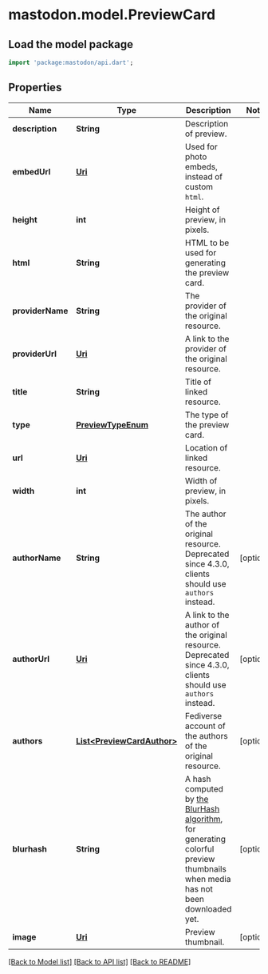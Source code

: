 # mastodon.model.PreviewCard

## Load the model package
```dart
import 'package:mastodon/api.dart';
```

## Properties
Name | Type | Description | Notes
------------ | ------------- | ------------- | -------------
**description** | **String** | Description of preview. | 
**embedUrl** | [**Uri**](Uri.md) | Used for photo embeds, instead of custom `html`. | 
**height** | **int** | Height of preview, in pixels. | 
**html** | **String** | HTML to be used for generating the preview card. | 
**providerName** | **String** | The provider of the original resource. | 
**providerUrl** | [**Uri**](Uri.md) | A link to the provider of the original resource. | 
**title** | **String** | Title of linked resource. | 
**type** | [**PreviewTypeEnum**](PreviewTypeEnum.md) | The type of the preview card. | 
**url** | [**Uri**](Uri.md) | Location of linked resource. | 
**width** | **int** | Width of preview, in pixels. | 
**authorName** | **String** | The author of the original resource. Deprecated since 4.3.0, clients should use `authors` instead. | [optional] 
**authorUrl** | [**Uri**](Uri.md) | A link to the author of the original resource. Deprecated since 4.3.0, clients should use `authors` instead. | [optional] 
**authors** | [**List&lt;PreviewCardAuthor&gt;**](PreviewCardAuthor.md) | Fediverse account of the authors of the original resource. | [optional] 
**blurhash** | **String** | A hash computed by [the BlurHash algorithm](https://github.com/woltapp/blurhash), for generating colorful preview thumbnails when media has not been downloaded yet. | [optional] 
**image** | [**Uri**](Uri.md) | Preview thumbnail. | [optional] 

[[Back to Model list]](../README.md#documentation-for-models) [[Back to API list]](../README.md#documentation-for-api-endpoints) [[Back to README]](../README.md)


